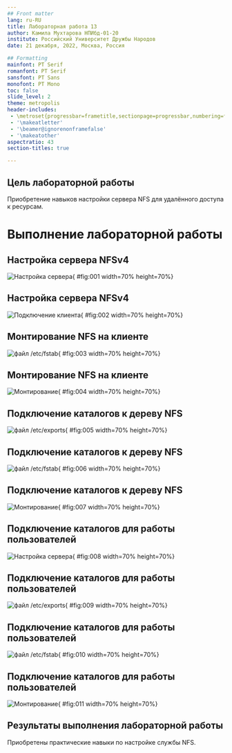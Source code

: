 ```yaml
---
## Front matter
lang: ru-RU
title: Лабораторная работа 13
author: Камила Мухтарова НПИбд-01-20
institute: Российский Университет Дружбы Народов
date: 21 декабря, 2022, Москва, Россия

## Formatting
mainfont: PT Serif
romanfont: PT Serif
sansfont: PT Sans
monofont: PT Mono
toc: false
slide_level: 2
theme: metropolis
header-includes: 
 - \metroset{progressbar=frametitle,sectionpage=progressbar,numbering=fraction}
 - '\makeatletter'
 - '\beamer@ignorenonframefalse'
 - '\makeatother'
aspectratio: 43
section-titles: true

---
```


## Цель лабораторной работы

Приобретение навыков настройки сервера NFS для удалённого доступа к ресурсам. 

# Выполнение лабораторной работы

## Настройка сервера NFSv4 

![Настройка сервера](image/01.png){ #fig:001 width=70% height=70%}

## Настройка сервера NFSv4 

![Подключение клиента](image/02.png){ #fig:002 width=70% height=70%}

## Монтирование NFS на клиенте

![файл /etc/fstab](image/03.png){ #fig:003 width=70% height=70%}

## Монтирование NFS на клиенте

![Монтирование](image/04.png){ #fig:004 width=70% height=70%}

## Подключение каталогов к дереву NFS

![файл /etc/exports](image/05.png){ #fig:005 width=70% height=70%}

## Подключение каталогов к дереву NFS

![файл /etc/fstab](image/06.png){ #fig:006 width=70% height=70%}

## Подключение каталогов к дереву NFS

![Монтирование](image/07.png){ #fig:007 width=70% height=70%}

## Подключение каталогов для работы пользователей 

![Настройка сервера](image/08.png){ #fig:008 width=70% height=70%}

## Подключение каталогов для работы пользователей 

![файл /etc/exports](image/09.png){ #fig:009 width=70% height=70%}

## Подключение каталогов для работы пользователей 

![файл /etc/fstab](image/10.png){ #fig:010 width=70% height=70%}

## Подключение каталогов для работы пользователей 

![Монтирование](image/11.png){ #fig:011 width=70% height=70%}

## Результаты выполнения лабораторной работы

Приобретены практические навыки по настройке службы NFS.